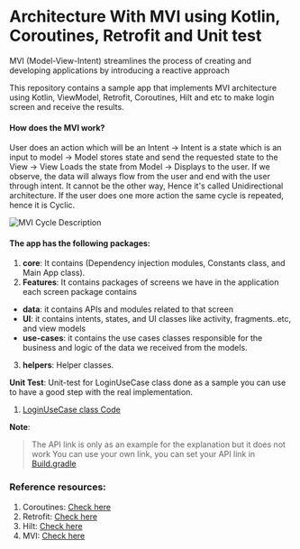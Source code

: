 

# Architecture With MVI using Kotlin, Coroutines, Retrofit and Unit test
MVI (Model-View-Intent) streamlines the process of creating and developing applications by introducing a reactive approach  
  
This repository contains a sample app that implements MVI architecture using Kotlin, ViewModel, Retrofit, Coroutines, Hilt and etc to make login screen and receive the results.  

#### How does the MVI work?

User does an action which will be an Intent → Intent is a state which is an input to model → Model stores state and send the requested state to the View → View Loads the state from Model → Displays to the user. If we observe, the data will always flow from the user and end with the user through intent. It cannot be the other way, Hence it's called Unidirectional architecture. If the user does one more action the same cycle is repeated, hence it is Cyclic.

![MVI Cycle Description](https://s3.ap-south-1.amazonaws.com/mindorks-server-uploads/mvi_cyclic-49d9f8c2d3fe26b7.png)
  
#### The app has the following packages:  
1. **core**: It contains (Dependency injection modules, Constants class, and Main App class).  
2. **Features**: It contains packages of screens we have in the application each screen package contains  
 - **data**: it contains APIs and modules related to that screen  
 - **UI**: it contains intents, states, and UI classes like activity, fragments..etc, and view models  
 - **use-cases**: it contains the use cases classes responsible for the business and logic of the data we received from the models.  
3. **helpers**: Helper classes.  
  
**Unit Test**: Unit-test for LoginUseCase class done as a sample you can use to have a good step with the real implementation.  
 1. [LoginUseCase class Code](app/src/test/java/com/karam/easymvi/features/authentication/useCases/LoginUseCaseTest.kt)
 
 
**Note**:

> The API link is only as an example for the explanation but it does not work You can use your own link, you can set your API link in [Build.gradle](https://github.com/AhmedKaram2/Easy-Architecture-With-MVI/blob/main/app/build.gradle)
> 

  ### Reference resources:
1. Coroutines: [Check here](https://blog.mindorks.com/mastering-kotlin-coroutines-in-android-step-by-step-guide)
2. Retrofit: [Check here](https://square.github.io/retrofit/)
3. Hilt: [Check here](https://medium.com/androiddevelopers/dependency-injection-on-android-with-hilt-67b6031e62d)
4. MVI: [Check here](https://blog.mindorks.com/mvi-architecture-android-tutorial-for-beginners-step-by-step-guide)
